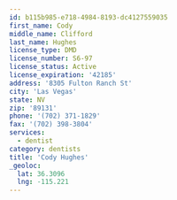 ```yaml
---
id: b115b985-e718-4984-8193-dc4127559035
first_name: Cody
middle_name: Clifford
last_name: Hughes
license_type: DMD
license_number: S6-97
license_status: Active
license_expiration: '42185'
address: '8305 Fulton Ranch St'
city: 'Las Vegas'
state: NV
zip: '89131'
phone: '(702) 371-1829'
fax: '(702) 398-3804'
services:
  - dentist
category: dentists
title: 'Cody Hughes'
_geoloc:
  lat: 36.3096
  lng: -115.221
---
```

